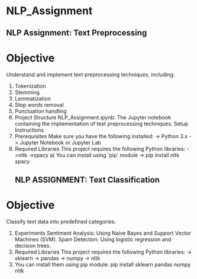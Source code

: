 # NLP_Assignment

## NLP Assignment: Text Preprocessing

# Objective
Understand and implement text preprocessing techniques, including:

1. Tokenization
2. Stemming
3. Lemmatization
4. Stop words removal
5. Punctuation handling
6. Project Structure
      NLP_Assignment.ipynb: The Jupyter notebook containing the implementation of text preprocessing techniques.
      Setup Instructions
7. Prerequisites
      Make sure you have the following installed:
      -> Python 3.x
      -> Jupyter Notebook or Jupyter Lab
8. Required Libraries
      This project requires the following Python libraries:
     ->nltk
     ->spacy
   a) You can install using 'pip' module
       -> pip install nltk spacy
   ## NLP ASSIGNMENT: Text Classification
# Objective
Classify text data into predefined categories.

1. Experiments
      Sentiment Analysis: Using Naive Bayes and Support Vector Machines (SVM).
      Spam Detection: Using logistic regression and decision trees.
2. Required Libraries
      This project requires the following Python libraries:
   -> sklearn
   -> pandas
   ->  numpy
   ->  nltk
3. You can install them using pip module:
                 pip install sklearn pandas numpy nltk

